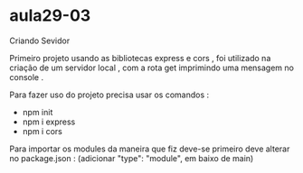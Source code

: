 # aula29-03
Criando Sevidor


Primeiro projeto usando as bibliotecas express e cors ,
foi utilizado na criação de um servidor local ,
com a rota get imprimindo uma mensagem  no console .


Para fazer uso do projeto precisa usar os comandos :

* npm init
* npm i express
* npm i cors

Para importar os modules da maneira que fiz deve-se primeiro deve alterar no package.json :
(adicionar "type": "module", em baixo de main)
